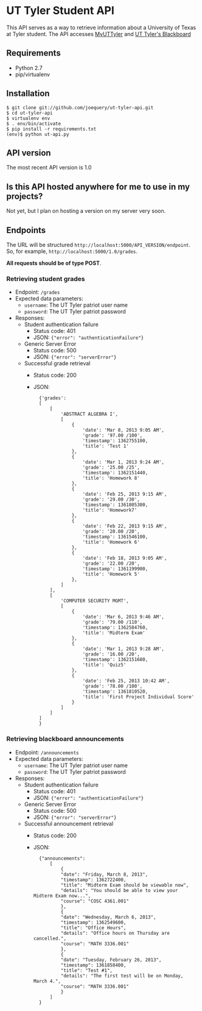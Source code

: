 UT Tyler Student API
====================

This API serves as a way to retrieve information about a University of Texas at
Tyler student. The API accesses [MyUTTyler][0] and [UT Tyler's Blackboard][1]

[0]: http://my.uttyler.edu
[1]: http://blackboard.uttyler.edu

Requirements
------------

* Python 2.7
* pip/virtualenv

Installation
------------

    $ git clone git://github.com/joequery/ut-tyler-api.git
    $ cd ut-tyler-api
    $ virtualenv env
    $ . env/bin/activate
    $ pip install -r requirements.txt
    (env)$ python ut-api.py

API version
-----------
The most recent API version is 1.0

Is this API hosted anywhere for me to use in my projects?
---------------------------------------------------------
Not yet, but I plan on hosting a version on my server very soon. 

Endpoints
---------

The URL will be structured `http://localhost:5000/API_VERSION/endpoint`. So, for
example, `http://localhost:5000/1.0/grades`.

**All requests should be of type POST**.

### Retrieving student grades

* Endpoint: `/grades`
* Expected data parameters:
    + `username`: The UT Tyler patriot user name
    + `password`: The UT Tyler patriot password
* Responses:
    + Student authentication failure
        - Status code: 401
        - JSON: `{"error": "authenticationFailure"}`
    + Generic Server Error
        - Status code: 500
        - JSON: `{"error": "serverError"}`
    + Successful grade retrieval
        - Status code: 200
        - JSON: 

                {'grades': 
                [
                    [
                        'ABSTRACT ALGEBRA I',
                        [
                            {
                                'date': 'Mar 8, 2013 9:05 AM',
                                'grade': '97.00 /100',
                                'timestamp': 1362755100,
                                'title': 'Test 1'
                            },
                            {
                                'date': 'Mar 1, 2013 9:24 AM',
                                'grade': '25.00 /25',
                                'timestamp': 1362151440,
                                'title': 'Homework 8'
                            },
                            {
                                'date': 'Feb 25, 2013 9:15 AM',
                                'grade': '29.00 /30',
                                'timestamp': 1361805300,
                                'title': 'Homework7'
                            },
                            {
                                'date': 'Feb 22, 2013 9:15 AM',
                                'grade': '20.00 /20',
                                'timestamp': 1361546100,
                                'title': 'Homework 6'
                            },
                            {
                                'date': 'Feb 18, 2013 9:05 AM',
                                'grade': '22.00 /20',
                                'timestamp': 1361199900,
                                'title': 'Homework 5'
                            },
                        ]
                    ],
                    [
                        'COMPUTER SECURITY MGMT',
                        [
                            {
                                'date': 'Mar 6, 2013 9:46 AM',
                                'grade': '79.00 /110',
                                'timestamp': 1362584760,
                                'title': 'Midterm Exam'
                            },
                            {
                                'date': 'Mar 1, 2013 9:28 AM',
                                'grade': '16.00 /20',
                                'timestamp': 1362151680,
                                'title': 'Quiz5'
                            },
                            {
                                'date': 'Feb 25, 2013 10:42 AM',
                                'grade': '78.00 /100',
                                'timestamp': 1361810520,
                                'title': 'First Project Individual Score'
                            }
                        ]
                    ]
                ]
                }

### Retrieving blackboard announcements

* Endpoint: `/announcements`
* Expected data parameters:
    + `username`: The UT Tyler patriot user name
    + `password`: The UT Tyler patriot password
* Responses:
    + Student authentication failure
        - Status code: 401
        - JSON: `{"error": "authenticationFailure"}`
    + Generic Server Error
        - Status code: 500
        - JSON: `{"error": "serverError"}`
    + Successful announcement retrieval
        - Status code: 200
        - JSON: 

                {"announcements": 
                    [
                        {
                        "date": "Friday, March 8, 2013", 
                        "timestamp": 1362722400, 
                        "title": "Midterm Exam should be viewable now", 
                        "details": "You should be able to view your Midterm Exam now...", 
                        "course": "COSC 4361.001"
                        },
                        {
                        "date": "Wednesday, March 6, 2013", 
                        "timestamp": 1362549600, 
                        "title": "Office Hours", 
                        "details": "Office hours on Thursday are cancelled.", 
                        "course": "MATH 3336.001"
                        },
                        {
                        "date": "Tuesday, February 26, 2013", 
                        "timestamp": 1361858400, 
                        "title": "Test #1", 
                        "details": "The first test will be on Monday, March 4.", 
                        "course": "MATH 3336.001"
                        }
                    ]
                }

